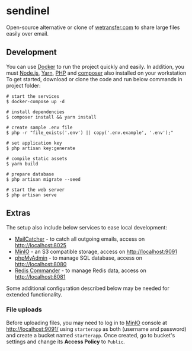 # sendinel

Open-source alternative or clone of [wetransfer.com](https://wetransfer.com/) to share large files easily over email.

## Development

You can use [Docker](https://www.docker.com/) to run the project quickly and easily.
In addition, you must [Node.js](https://nodejs.org/en/), [Yarn](https://yarnpkg.com/), [PHP](https://www.php.net/) and [composer](https://getcomposer.org/) also installed on your workstation
To get started, download or clone the code and run below commands in project folder:

```shell
# start the services
$ docker-compose up -d

# install dependencies
$ composer install && yarn install

# create sample .env file
$ php -r "file_exists('.env') || copy('.env.example', '.env');"

# set application key
$ php artisan key:generate

# compile static assets
$ yarn build

# prepare database
$ php artisan migrate --seed

# start the web server
$ php artisan serve
```

## Extras

The setup also include below services to ease local development:

- [MailCatcher](https://mailcatcher.me/) - to catch all outgoing emails, access on [http://localhost:8025](http://localhost:8025)
- [MinIO](https://min.io/) - an S3 compatible storage, access on [http://localhost:9091](http://localhost:9091)
- [phpMyAdmin](https://www.phpmyadmin.net/) - to manage SQL database, access on [http://localhost:8080](http://localhost:8080)
- [Redis Commander](http://joeferner.github.io/redis-commander/) - to manage Redis data, access on [http://localhost:8081](http://localhost:8081)

Some additional configuration described below may be needed for extended functionality.

### File uploads

Before uploading files, you may need to log in to [MinIO](https://min.io/) console at [http://localhost:9091/](http://localhost:9091/) using `starterapp` as both (username and password) and create a bucket named `starterapp`.
Once created, go to bucket's settings and change its **Access Policy** to `Public`.
